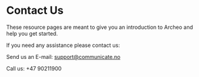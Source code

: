 # Contact Us

These resource pages are meant to give you an introduction to Archeo and help you get started.

If you need any assistance please contact us:

Send us an E-mail: support@communicate.no

Call us: +47 90211900
